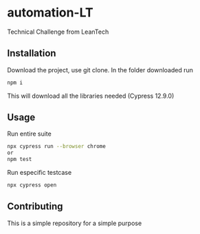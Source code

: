 # automation-LT
Technical Challenge from LeanTech

## Installation

Download the project, use git clone.
In the folder downloaded run

```bash
npm i
```

This will download all the libraries needed (Cypress 12.9.0)

## Usage

Run entire suite

```bash
npx cypress run --browser chrome
or
npm test
```
Run especific testcase
```bash
npx cypress open
```


## Contributing

This is a simple repository for a simple purpose
